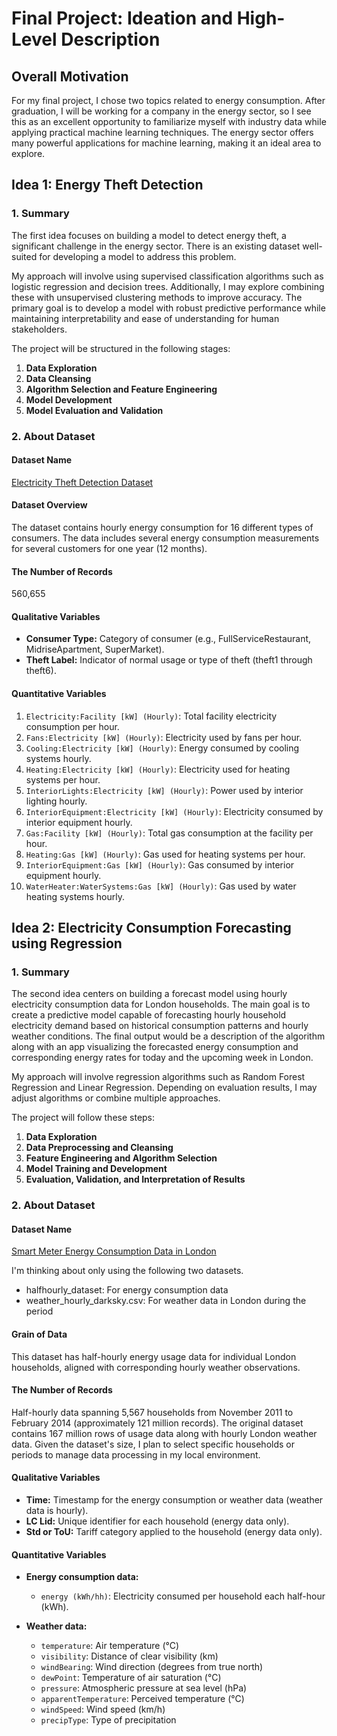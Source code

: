 # Final Project: Ideation and High-Level Description

## Overall Motivation
For my final project, I chose two topics related to energy consumption. After graduation, I will be working for a company in the energy sector, so I see this as an excellent opportunity to familiarize myself with industry data while applying practical machine learning techniques. The energy sector offers many powerful applications for machine learning, making it an ideal area to explore.

## Idea 1: Energy Theft Detection

### 1. Summary

The first idea focuses on building a model to detect energy theft, a significant challenge in the energy sector. There is an existing dataset well-suited for developing a model to address this problem.

My approach will involve using supervised classification algorithms such as logistic regression and decision trees. Additionally, I may explore combining these with unsupervised clustering methods to improve accuracy. The primary goal is to develop a model with robust predictive performance while maintaining interpretability and ease of understanding for human stakeholders.

The project will be structured in the following stages:
1. **Data Exploration**
2. **Data Cleansing**
3. **Algorithm Selection and Feature Engineering**
4. **Model Development**
5. **Model Evaluation and Validation**

### 2. About Dataset

#### Dataset Name
[Electricity Theft Detection Dataset](https://data.mendeley.com/datasets/c3c7329tjj/3)

#### Dataset Overview
The dataset contains hourly energy consumption for 16 different types of consumers. The data includes several energy consumption measurements for several customers for one year (12 months).

#### The Number of Records
560,655

#### Qualitative Variables
-   **Consumer Type:** Category of consumer (e.g., FullServiceRestaurant, MidriseApartment, SuperMarket).
-   **Theft Label:** Indicator of normal usage or type of theft (theft1 through theft6).

#### Quantitative Variables

1.  `Electricity:Facility [kW] (Hourly)`: Total facility electricity consumption per hour.
2.  `Fans:Electricity [kW] (Hourly)`: Electricity used by fans per hour.
3.  `Cooling:Electricity [kW] (Hourly)`: Energy consumed by cooling systems hourly.
4.  `Heating:Electricity [kW] (Hourly)`: Electricity used for heating systems per hour.
5.  `InteriorLights:Electricity [kW] (Hourly)`: Power used by interior lighting hourly.
6.  `InteriorEquipment:Electricity [kW] (Hourly)`: Electricity consumed by interior equipment hourly.
7.  `Gas:Facility [kW] (Hourly)`: Total gas consumption at the facility per hour.
8.  `Heating:Gas [kW] (Hourly)`: Gas used for heating systems per hour.
9.  `InteriorEquipment:Gas [kW] (Hourly)`: Gas consumed by interior equipment hourly.
10. `WaterHeater:WaterSystems:Gas [kW] (Hourly)`: Gas used by water heating systems hourly.


## Idea 2: Electricity Consumption Forecasting using Regression

### 1. Summary
The second idea centers on building a forecast model using hourly electricity consumption data for London households. The main goal is to create a predictive model capable of forecasting hourly household electricity demand based on historical consumption patterns and hourly weather conditions. The final output would be a description of the algorithm along with an app visualizing the forecasted energy consumption and corresponding energy rates for today and the upcoming week in London.

My approach will involve regression algorithms such as Random Forest Regression and Linear Regression. Depending on evaluation results, I may adjust algorithms or combine multiple approaches.

The project will follow these steps:
1.  **Data Exploration**
2.  **Data Preprocessing and Cleansing**
3.  **Feature Engineering and Algorithm Selection**
4.  **Model Training and Development**
5.  **Evaluation, Validation, and Interpretation of Results**

### 2. About Dataset

#### Dataset Name

[Smart Meter Energy Consumption Data in London](https://www.kaggle.com/datasets/jeanmidev/smart-meters-in-london)

I'm thinking about only using the following two datasets.
- halfhourly_dataset: For energy consumption data
- weather_hourly_darksky.csv: For weather data in London during the period


#### Grain of Data
This dataset has half-hourly energy usage data for individual London households, aligned with corresponding hourly weather observations.

#### The Number of Records
Half-hourly data spanning 5,567 households from November 2011 to February 2014 (approximately 121 million records). The original dataset contains 167 million rows of usage data along with hourly London weather data. Given the dataset's size, I plan to select specific households or periods to manage data processing in my local environment.

#### Qualitative Variables

-   **Time:** Timestamp for the energy consumption or weather data (weather data is hourly).
-   **LC Lid:** Unique identifier for each household (energy data only).
-   **Std or ToU:** Tariff category applied to the household (energy data only).

#### Quantitative Variables

- **Energy consumption data:**
    -   `energy (kWh/hh)`: Electricity consumed per household each half-hour (kWh).

- **Weather data:**
    - `temperature`: Air temperature (°C)
    - `visibility`: Distance of clear visibility (km)
    - `windBearing`: Wind direction (degrees from true north)
    - `dewPoint`: Temperature of air saturation (°C)
    - `pressure`: Atmospheric pressure at sea level (hPa)
    - `apparentTemperature`: Perceived temperature (°C)
    - `windSpeed`: Wind speed (km/h)
    - `precipType`: Type of precipitation
